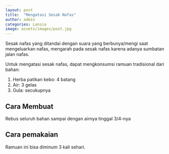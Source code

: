 ```yaml
---
layout: post
title:  "Mengatasi Sesak Nafas"
author: admin
categories: Lansia
image: assets/images/post.jpg
---
```

<style>
.article-post img {
      display: block;
        margin-left: auto;
          margin-right: auto;
            width: 50%;
}
</style>

Sesak nafas yang ditandai dengan suara yang berbunya/mengi saat mengeluarkan nafas, mengarah pada sesak nafas karena adanya sumbatan jalan nafas.

Untuk mengatasi sesak nafas, dapat mengkonsumsi ramuan tradisional dari bahan:
1. Herba patikan kebo: 4 batang
2. Air: 3 gelas
3. Gula: secukupnya

## Cara Membuat
Rebus seluruh bahan sampai dengan airnya tinggal 3/4-nya

## Cara pemakaian
Ramuan ini bisa diminum 3 kali sehari.
